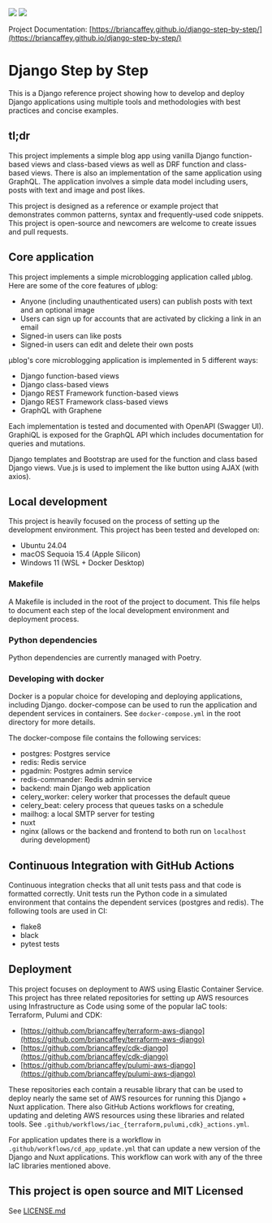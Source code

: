 <span><img src="https://img.shields.io/badge/code%20style-black-000000.svg" />
<a href="https://github.com/briancaffey/django-step-by-step/actions/workflows/backend_linting_and_unit_tests.yml"><img src="https://github.com/briancaffey/django-step-by-step/actions/workflows/backend_linting_and_unit_tests.yml/badge.svg" /></a>
</span>

Project Documentation: [https://briancaffey.github.io/django-step-by-step/](https://briancaffey.github.io/django-step-by-step/)

# Django Step by Step

This is a Django reference project showing how to develop and deploy Django applications using multiple tools and methodologies with best practices and concise examples.

## tl;dr

This project implements a simple blog app using vanilla Django function-based views and class-based views as well as DRF function and class-based views. There is also an implementation of the same application using GraphQL. The application involves a simple data model including users, posts with text and image and post likes.

This project is designed as a reference or example project that demonstrates common patterns, syntax and frequently-used code snippets. This project is open-source and newcomers are welcome to create issues and pull requests.

## Core application

This project implements a simple microblogging application called μblog. Here are some of the core features of μblog:

- Anyone (including unauthenticated users) can publish posts with text and an optional image
- Users can sign up for accounts that are activated by clicking a link in an email
- Signed-in users can like posts
- Signed-in users can edit and delete their own posts

μblog's core microblogging application is implemented in 5 different ways:

- Django function-based views
- Django class-based views
- Django REST Framework function-based views
- Django REST Framework class-based views
- GraphQL with Graphene

Each implementation is tested and documented with OpenAPI (Swagger UI). GraphiQL is exposed for the GraphQL API which includes documentation for queries and mutations.

Django templates and Bootstrap are used for the function and class based Django views. Vue.js is used to implement the like button using AJAX (with axios).

## Local development

This project is heavily focused on the process of setting up the development environment. This project has been tested and developed on:

- Ubuntu 24.04
- macOS Sequoia 15.4 (Apple Silicon)
- Windows 11 (WSL + Docker Desktop)

### Makefile

A Makefile is included in the root of the project to document. This file helps to document each step of the local development environment and deployment process.

### Python dependencies

Python dependencies are currently managed with Poetry.

### Developing with docker

Docker is a popular choice for developing and deploying applications, including Django. docker-compose can be used to run the application and dependent services in containers. See `docker-compose.yml` in the root directory for more details.

The docker-compose file contains the following services:

- postgres: Postgres service
- redis: Redis service
- pgadmin: Postgres admin service
- redis-commander: Redis admin service
- backend: main Django web application
- celery_worker: celery worker that processes the default queue
- celery_beat: celery process that queues tasks on a schedule
- mailhog: a local SMTP server for testing
- nuxt
- nginx (allows or the backend and frontend to both run on `localhost` during development)

## Continuous Integration with GitHub Actions

Continuous integration checks that all unit tests pass and that code is formatted correctly. Unit tests run the Python code in a simulated environment that contains the dependent services (postgres and redis). The following tools are used in CI:

- flake8
- black
- pytest tests

## Deployment

This project focuses on deployment to AWS using Elastic Container Service. This project has three related repositories for setting up AWS resources using Infrastructure as Code using some of the popular IaC tools: Terraform, Pulumi and CDK:

- [https://github.com/briancaffey/terraform-aws-django](https://github.com/briancaffey/terraform-aws-django)
- [https://github.com/briancaffey/cdk-django](https://github.com/briancaffey/cdk-django)
- [https://github.com/briancaffey/pulumi-aws-django](https://github.com/briancaffey/pulumi-aws-django)

These repositories each contain a reusable library that can be used to deploy nearly the same set of AWS resources for running this Django + Nuxt application. There also GitHub Actions workflows for creating, updating and deleting AWS resources using these libraries and related tools. See `.github/workflows/iac_{terraform,pulumi,cdk}_actions.yml`.

For application updates there is a workflow in `.github/workflows/cd_app_update.yml` that can update a new version of the Django and Nuxt applications. This workflow can work with any of the three IaC libraries mentioned above.

## This project is open source and MIT Licensed

See [LICENSE.md](/LICENSE.md)
